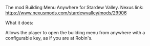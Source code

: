 The mod Building Menu Anywhere for Stardew Valley. Nexus link: https://www.nexusmods.com/stardewvalley/mods/29906

What it does:

Allows the player to open the building menu from anywhere with a configurable key, as if you are at Robin's.
